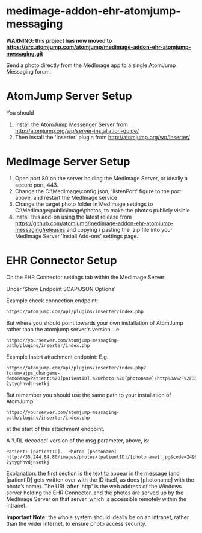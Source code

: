 # medimage-addon-ehr-atomjump-messaging

__WARNING: this project has now moved to https://src.atomjump.com/atomjump/medimage-addon-ehr-atomjump-messaging.git__

Send a photo directly from the MedImage app to a single AtomJump Messaging forum.

# AtomJump Server Setup

You should

1. Install the AtomJump Messenger Server from http://atomjump.org/wp/server-installation-guide/
2. Then install the 'Inserter' plugin from http://atomjump.org/wp/inserter/ 

# MedImage Server Setup

1. Open port 80 on the server holding the MedImage Server, or ideally a secure port, 443.
2. Change the C:\MedImage\config.json, 'listenPort' figure to the port above, and restart the MedImage service
3. Change the target photo folder in MedImage settings to C:\MedImage\public\image\photos, to make the photos publicly visible
4. Install this add-on using the latest release from https://github.com/atomjump/medimage-addon-ehr-atomjump-messaging/releases and copying / pasting the .zip file into your MedImage Server 'Install Add-ons' settings page.

# EHR Connector Setup

On the EHR Connector settings tab within the MedImage Server:

Under ‘Show Endpoint SOAP/JSON Options’

Example check connection endpoint:
```
https://atomjump.com/api/plugins/inserter/index.php
```

But where you should point towards your own installation of AtomJump rather than the atomjump server's version. i.e.
```
https://yourserver.com/atomjump-messaging-path/plugins/inserter/index.php
```

Example Insert attachment endpoint:
E.g.
```
https://atomjump.com/api/plugins/inserter/index.php?forum=ajps_changeme-demo&msg=Patient:%20[patientID].%20Photo:%20[photoname]+http%3A%2F%2F35.244.84.80%2Fimages%2Fphotos%2F[patientID]%2F[photoname].jpg&code=249856hhgf-2ytyghhvdjnsetkj
```

But remember you should use the same path to your installation of AtomJump
```
https://yourserver.com/atomjump-messaging-path/plugins/inserter/index.php
```
at the start of this attachment endpoint.

A 'URL decoded' version of the msg parameter, above, is:
```
Patient: [patientID].  Photo: [photoname] http://35.244.84.80/images/photos/[patientID]/[photoname].jpg&code=249856hhgf-2ytyghhvdjnsetkj
```

Explanation: the first section is the text to appear in the message (and [patientID] gets written over with the ID itself, as does [photoname] with the photo’s name). The URL after 'http' is the web address of the Windows server holding the EHR Connector, and the photos are served up by the MedImage Server on that server, which is accessible remotely within the intranet.

__Important Note:__ the whole system should ideally be on an intranet, rather than the wider internet, to ensure photo access security.


